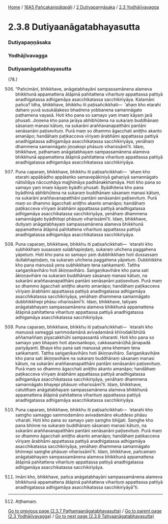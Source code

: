 
[Home](/) / [16A5 Pañcakanipātapāḷi](../../../16A5.md) / [2 Dutiyapaṇṇāsaka](../../2.md) / [2.3 Yodhājīvavagga](../2.3.md)

# 2.3.8 Dutiyaanāgatabhayasutta

### Dutiyapaṇṇāsaka

### Yodhājīvavagga

### Dutiyaanāgatabhayasutta

(78.)

506. “Pañcimāni, bhikkhave, anāgatabhayāni sampassamānena alameva bhikkhunā appamattena ātāpinā pahitattena viharituṃ appattassa pattiyā anadhigatassa adhigamāya asacchikatassa sacchikiriyāya. Katamāni pañca? Idha, bhikkhave, bhikkhu iti paṭisañcikkhati—  ‘ahaṃ kho etarahi daharo yuvā susukāḷakeso bhadrena yobbanena samannāgato paṭhamena vayasā. Hoti kho pana so samayo yaṃ imaṃ kāyaṃ jarā phusati. Jiṇṇena kho pana jarāya abhibhūtena na sukaraṃ buddhānaṃ sāsanaṃ manasi kātuṃ, na sukarāni araññavanapatthāni pantāni senāsanāni paṭisevituṃ. Purā maṃ so dhammo āgacchati aniṭṭho akanto amanāpo; handāhaṃ paṭikacceva vīriyaṃ ārabhāmi appattassa pattiyā anadhigatassa adhigamāya asacchikatassa sacchikiriyāya, yenāhaṃ dhammena samannāgato jiṇṇakopi phāsuṃ viharissāmī’ti. Idaṃ, bhikkhave, paṭhamaṃ anāgatabhayaṃ sampassamānena alameva bhikkhunā appamattena ātāpinā pahitattena viharituṃ appattassa pattiyā anadhigatassa adhigamāya asacchikatassa sacchikiriyāya.

507. Puna caparaṃ, bhikkhave, bhikkhu iti paṭisañcikkhati—  ‘ahaṃ kho etarahi appābādho appātaṅko samavepākiniyā gahaṇiyā samannāgato nātisītāya nāccuṇhāya majjhimāya padhānakkhamāya. Hoti kho pana so samayo yaṃ imaṃ kāyaṃ byādhi phusati. Byādhitena kho pana byādhinā abhibhūtena na sukaraṃ buddhānaṃ sāsanaṃ manasi kātuṃ, na sukarāni araññavanapatthāni pantāni senāsanāni paṭisevituṃ. Purā maṃ so dhammo āgacchati aniṭṭho akanto amanāpo; handāhaṃ paṭikacceva vīriyaṃ ārabhāmi appattassa pattiyā anadhigatassa adhigamāya asacchikatassa sacchikiriyāya, yenāhaṃ dhammena samannāgato byādhitopi phāsuṃ viharissāmī’ti. Idaṃ, bhikkhave, dutiyaṃ anāgatabhayaṃ sampassamānena alameva bhikkhunā appamattena ātāpinā pahitattena viharituṃ appattassa pattiyā anadhigatassa adhigamāya asacchikatassa sacchikiriyāya.

508. Puna caparaṃ, bhikkhave, bhikkhu iti paṭisañcikkhati—  ‘etarahi kho subhikkhaṃ susassaṃ sulabhapiṇḍaṃ, sukaraṃ uñchena paggahena yāpetuṃ. Hoti kho pana so samayo yaṃ dubbhikkhaṃ hoti dussassaṃ dullabhapiṇḍaṃ, na sukaraṃ uñchena paggahena yāpetuṃ. Dubbhikkhe kho pana manussā yena subhikkhaṃ tena saṅkamanti. Tattha saṅgaṇikavihāro hoti ākiṇṇavihāro. Saṅgaṇikavihāre kho pana sati ākiṇṇavihāre na sukaraṃ buddhānaṃ sāsanaṃ manasi kātuṃ, na sukarāni araññavanapatthāni pantāni senāsanāni paṭisevituṃ. Purā maṃ so dhammo āgacchati aniṭṭho akanto amanāpo; handāhaṃ paṭikacceva vīriyaṃ ārabhāmi appattassa pattiyā anadhigatassa adhigamāya asacchikatassa sacchikiriyāya, yenāhaṃ dhammena samannāgato dubbhikkhepi phāsu viharissāmī’ti. Idaṃ, bhikkhave, tatiyaṃ anāgatabhayaṃ sampassamānena alameva bhikkhunā appamattena ātāpinā pahitattena viharituṃ appattassa pattiyā anadhigatassa adhigamāya asacchikatassa sacchikiriyāya.

509. Puna caparaṃ, bhikkhave, bhikkhu iti paṭisañcikkhati—  ‘etarahi kho manussā samaggā sammodamānā avivadamānā khīrodakībhūtā aññamaññaṃ piyacakkhūhi sampassantā viharanti. Hoti kho pana so samayo yaṃ bhayaṃ hoti aṭavisaṅkopo, cakkasamārūḷhā jānapadā pariyāyanti. Bhaye kho pana sati manussā yena khemaṃ tena saṅkamanti. Tattha saṅgaṇikavihāro hoti ākiṇṇavihāro. Saṅgaṇikavihāre kho pana sati ākiṇṇavihāre na sukaraṃ buddhānaṃ sāsanaṃ manasi kātuṃ, na sukarāni araññavanapatthāni pantāni senāsanāni paṭisevituṃ. Purā maṃ so dhammo āgacchati aniṭṭho akanto amanāpo; handāhaṃ paṭikacceva vīriyaṃ ārabhāmi appattassa pattiyā anadhigatassa adhigamāya asacchikatassa sacchikiriyāya, yenāhaṃ dhammena samannāgato bhayepi phāsuṃ viharissāmī’ti. Idaṃ, bhikkhave, catutthaṃ anāgatabhayaṃ sampassamānena alameva bhikkhunā appamattena ātāpinā pahitattena viharituṃ appattassa pattiyā anadhigatassa adhigamāya asacchikatassa sacchikiriyāya.

510. Puna caparaṃ, bhikkhave, bhikkhu iti paṭisañcikkhati—  ‘etarahi kho saṃgho samaggo sammodamāno avivadamāno ekuddeso phāsu viharati. Hoti kho pana so samayo yaṃ saṃgho bhijjati. Saṃghe kho pana bhinne na sukaraṃ buddhānaṃ sāsanaṃ manasi kātuṃ, na sukarāni araññavanapatthāni pantāni senāsanāni paṭisevituṃ. Purā maṃ so dhammo āgacchati aniṭṭho akanto amanāpo; handāhaṃ paṭikacceva vīriyaṃ ārabhāmi appattassa pattiyā anadhigatassa adhigamāya asacchikatassa sacchikiriyāya, yenāhaṃ dhammena samannāgato bhinnepi saṃghe phāsuṃ viharissāmī’ti. Idaṃ, bhikkhave, pañcamaṃ anāgatabhayaṃ sampassamānena alameva bhikkhunā appamattena ātāpinā pahitattena viharituṃ appattassa pattiyā anadhigatassa adhigamāya asacchikatassa sacchikiriyāya.

511. Imāni kho, bhikkhave, pañca anāgatabhayāni sampassamānena alameva bhikkhunā appamattena ātāpinā pahitattena viharituṃ appattassa pattiyā anadhigatassa adhigamāya asacchikatassa sacchikiriyāyā”ti.

---

512. Aṭṭhamaṃ.



[Go to previous page (2.3.7 Paṭhamaanāgatabhayasutta)](2.3.7.md) / [Go to parent page (2.3 Yodhājīvavagga)](../2.3.md) / [Go to next page (2.3.9 Tatiyaanāgatabhayasutta)](2.3.9.md)


